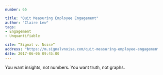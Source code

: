 ```yaml
---
number: 65

title: "Quit Measuring Employee Engagement"
author: "Claire Lew"
tags:
- Engagement
- Unquantifiable

site: “Signal v. Noise”
address: "https://m.signalvnoise.com/quit-measuring-employee-engagement-8cba17145a82"
date: 2017-06-06 09:45:00
---
```


You want insights, not numbers. You want truth, not graphs.

